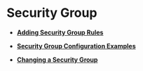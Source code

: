# Security Group<a name="EN-US_TOPIC_0140749074"></a>

-   **[Adding Security Group Rules](adding-security-group-rules.md)**  

-   **[Security Group Configuration Examples](security-group-configuration-examples.md)**  

-   **[Changing a Security Group](changing-a-security-group.md)**  


